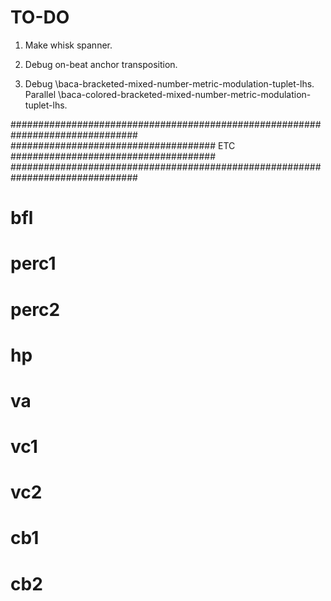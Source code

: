 TO-DO
=====

1.  Make whisk spanner.

2.  Debug on-beat anchor transposition.

3.  Debug \baca-bracketed-mixed-number-metric-modulation-tuplet-lhs.
    Parallel \baca-colored-bracketed-mixed-number-metric-modulation-tuplet-lhs.


###############################################################################
##################################### ETC #####################################
###############################################################################

# bfl

# perc1

# perc2

# hp

# va

# vc1

# vc2

# cb1

# cb2
